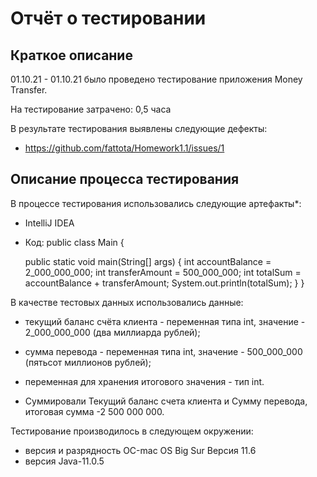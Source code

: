 # Отчёт о тестировании <Money Transfer>

## Краткое описание

01.10.21 - 01.10.21 было проведено тестирование приложения Money Transfer.

На тестирование затрачено: 0,5 часа

В результате тестирования выявлены следующие дефекты:
* https://github.com/fattota/Homework1.1/issues/1



## Описание процесса тестирования

В процессе тестирования использовались следующие артефакты*:
* IntelliJ IDEA
* Код:
public class Main {

  public static void main(String[] args) {
  int accountBalance = 2_000_000_000;
  int transferAmount = 500_000_000;
  int totalSum = accountBalance + transferAmount;
  System.out.println(totalSum);
  }
  }



В качестве тестовых данных использовались данные:
* текущий баланс счёта клиента - переменная типа int, значение - 2_000_000_000 (два миллиарда рублей);

* сумма перевода - переменная типа int, значение - 500_000_000 (пятьсот миллионов рублей);
* переменная для хранения итогового значения - тип int.
* Суммировали Текущий баланс счета клиента и Сумму перевода, итоговая сумма -2 500 000 000.


Тестирование производилось в следующем окружении:
* версия и разрядность ОС-mac OS Big Sur Версия 11.6
* версия Java-11.0.5

